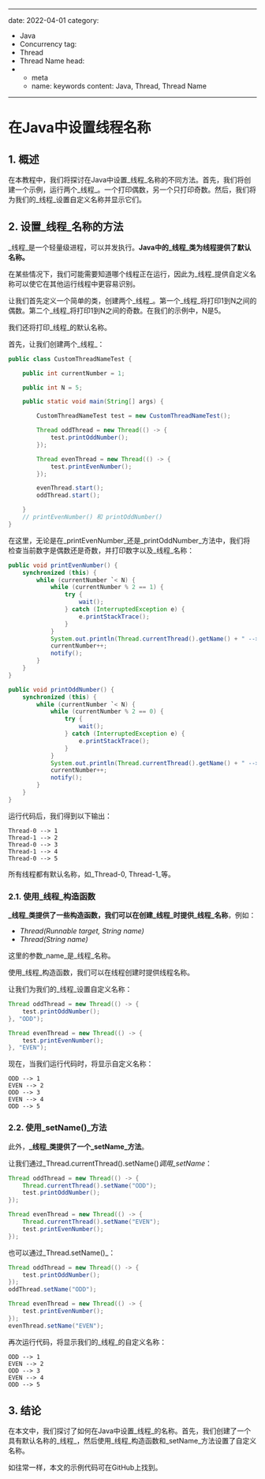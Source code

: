 ---
date: 2022-04-01
category:
  - Java
  - Concurrency
tag:
  - Thread
  - Thread Name
head:
  - - meta
    - name: keywords
      content: Java, Thread, Thread Name
------
# 在Java中设置线程名称

## 1. 概述

在本教程中，我们将探讨在Java中设置_线程_名称的不同方法。首先，我们将创建一个示例，运行两个_线程_。一个打印偶数，另一个只打印奇数。然后，我们将为我们的_线程_设置自定义名称并显示它们。

## 2. 设置_线程_名称的方法

_线程_是一个轻量级进程，可以并发执行。**Java中的_线程_类为线程提供了默认名称。**

在某些情况下，我们可能需要知道哪个线程正在运行，因此为_线程_提供自定义名称可以使它在其他运行线程中更容易识别。

让我们首先定义一个简单的类，创建两个_线程_。第一个_线程_将打印1到N之间的偶数。第二个_线程_将打印1到N之间的奇数。在我们的示例中，N是5。

我们还将打印_线程_的默认名称。

首先，让我们创建两个_线程_：

```java
public class CustomThreadNameTest {

    public int currentNumber = 1;

    public int N = 5;

    public static void main(String[] args) {

        CustomThreadNameTest test = new CustomThreadNameTest();

        Thread oddThread = new Thread(() -> {
            test.printOddNumber();
        });

        Thread evenThread = new Thread(() -> {
            test.printEvenNumber();
        });

        evenThread.start();
        oddThread.start();

    }
    // printEvenNumber() 和 printOddNumber()
}
```

在这里，无论是在_printEvenNumber_还是_printOddNumber_方法中，我们将检查当前数字是偶数还是奇数，并打印数字以及_线程_名称：

```java
public void printEvenNumber() {
    synchronized (this) {
        while (currentNumber `< N) {
            while (currentNumber % 2 == 1) {
                try {
                    wait();
                } catch (InterruptedException e) {
                    e.printStackTrace();
                }
            }
            System.out.println(Thread.currentThread().getName() + " -->` " + currentNumber);
            currentNumber++;
            notify();
        }
    }
}

public void printOddNumber() {
    synchronized (this) {
        while (currentNumber `< N) {
            while (currentNumber % 2 == 0) {
                try {
                    wait();
                } catch (InterruptedException e) {
                    e.printStackTrace();
                }
            }
            System.out.println(Thread.currentThread().getName() + " -->` " + currentNumber);
            currentNumber++;
            notify();
        }
    }
}
```

运行代码后，我们得到以下输出：

```
Thread-0 --> 1
Thread-1 --> 2
Thread-0 --> 3
Thread-1 --> 4
Thread-0 --> 5
```

所有线程都有默认名称，如_Thread-0, Thread-1_等。

### 2.1. 使用_线程_构造函数

**_线程_类提供了一些构造函数，我们可以在创建_线程_时提供_线程_名称**，例如：

- _Thread(Runnable target, String name)_
- _Thread(String name)_

这里的参数_name_是_线程_名称。

使用_线程_构造函数，我们可以在线程创建时提供线程名称。

让我们为我们的_线程_设置自定义名称：

```java
Thread oddThread = new Thread(() -> {
    test.printOddNumber();
}, "ODD");

Thread evenThread = new Thread(() -> {
    test.printEvenNumber();
}, "EVEN");
```

现在，当我们运行代码时，将显示自定义名称：

```
ODD --> 1
EVEN --> 2
ODD --> 3
EVEN --> 4
ODD --> 5
```

### 2.2. 使用_setName()_方法

此外，**_线程_类提供了一个_setName_方法**。

让我们通过_Thread.currentThread().setName()_调用_setName_：

```java
Thread oddThread = new Thread(() -> {
    Thread.currentThread().setName("ODD");
    test.printOddNumber();
});

Thread evenThread = new Thread(() -> {
    Thread.currentThread().setName("EVEN");
    test.printEvenNumber();
});
```

也可以通过_Thread.setName()_：

```java
Thread oddThread = new Thread(() -> {
    test.printOddNumber();
});
oddThread.setName("ODD");

Thread evenThread = new Thread(() -> {
    test.printEvenNumber();
});
evenThread.setName("EVEN");
```

再次运行代码，将显示我们的_线程_的自定义名称：

```
ODD --> 1
EVEN --> 2
ODD --> 3
EVEN --> 4
ODD --> 5
```

## 3. 结论

在本文中，我们探讨了如何在Java中设置_线程_的名称。首先，我们创建了一个具有默认名称的_线程_，然后使用_线程_构造函数和_setName_方法设置了自定义名称。

如往常一样，本文的示例代码可在GitHub上找到。